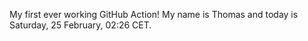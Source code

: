 My first ever working GitHub Action!
My name is Thomas and today is Saturday, 25 February, 02:26 CET. 
